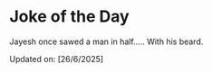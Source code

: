 # Joke of the Day

<!-- #joke -->
Jayesh once sawed a man in half..... With his beard.

Updated on: [26/6/2025]
<!-- #jokeEnd -->